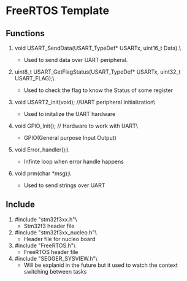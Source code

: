 # FreeRTOS Template

## Functions 
1. void USART_SendData(USART_TypeDef* USARTx, uint16_t Data).\
   - Used to send data over UART peripheral.
  
2. uint8_t USART_GetFlagStatus(USART_TypeDef* USARTx, uint32_t USART_FLAG);\
   - Used to check the flag to know the Status of some register
  
3. void USART2_init(void);  //UART peripheral Initialization\
   - Used to initalize the UART hardware 
  
4. void GPIO_Init();        // Hardware to work with UART\
   - GPIO(General purpose Input Output) 
  
5. void Error_handler();\
   - Infinte loop when error handle happens 
  
6. void prm(char *msg);\
   - Used to send strings over UART
  
## Include 
1. #include "stm32f3xx.h"\
   - Stm32f3 header file 
2. #include "stm32f3xx_nucleo.h"\
   - Header file for nucleo board
3. #include "FreeRTOS.h"\
   - FreeRTOS header file
4. #include "SEGGER_SYSVIEW.h"\
   - Will be explanid in the future but it used to watch the context switching between tasks


